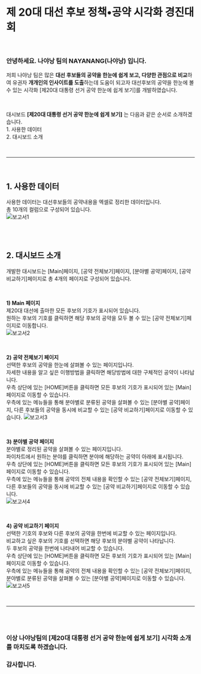 # 제 20대 대선 후보 정책•공약 시각화 경진대회
<br>

###  안녕하세요. 나야낭 팀의 NAYANANG(나야낭) 입니다.  

저희 나야낭 팀은 많은 **대선 후보들의 공약을 한눈에 쉽게 보고, 다양한 관점으로 비교**하여 유권자 **개개인의 인사이트를 도출**하는데 도움이 되고자 대선후보의 공약을 한눈에 볼 수 있는 시각화 [제20대 대통령 선거 공약 한눈에 쉽게 보기]를 개발하였습니다.  

<br>

대시보드 **[제20대 대통령 선거 공약 한눈에 쉽게 보기]** 는 다음과 같은 순서로 소개하겠습니다.    
        1. 사용한 데이터  
        2. 대시보드 소개

<br>

* * *

<br>

## 1. 사용한 데이터  
사용한 데이터는 대선후보들의 공약내용을 엑셀로 정리한 데이터입니다.  
총 10개의 컬럼으로 구성되어 있습니다.  
![보고서1](https://user-images.githubusercontent.com/59431387/163495889-5cb95f3a-a3b2-4762-bc3d-e0034eeef609.PNG)  
    
<br>
<br>
    
## 2. 대시보드 소개  
개발한 대시보드는 [Main]페이지, [공약 전체보기]페이지, [분야별 공약]페이지, [공약 비교하기]페이지로 총 4개의 페이지로 구성되어 있습니다.  

<br>  

**1) Main 페이지**  
제20대 대선에 출마한 모든 후보의 기호가 표시되어 있습니다.  
원하는 후보의 기호를 클릭하면 해당 후보의 공약을 모두 볼 수 있는 [공약 전체보기]페이지로 이동합니다.  
![보고서2](https://user-images.githubusercontent.com/59431387/163495921-162a9972-6e5b-4d47-a749-ee1449e3b1d6.PNG)  

<br>  
  
**2) 공약 전체보기 페이지**  
선택한 후보의 공약을 한눈에 살펴볼 수 있는 페이지입니다.  
자세한 내용을 알고 싶은 이행방법을 클릭하면 해당방법에 대한 구체적인 공약이 나타납니다.  
우측 상단에 있는 [HOME]버튼을 클릭하면 모든 후보의 기호가 표시되어 있는 [Main]페이지로 이동할 수 있습니다.  
우측에 있는 메뉴들을 통해 분야별로 분류된 공약을 살펴볼 수 있는 [분야별 공약]페이지, 다른 후보들의 공약을 동시에 비교할 수 있는 [공약 비교하기]페이지로 이동할 수 있습니다. ![보고서3](https://user-images.githubusercontent.com/59431387/163495946-52e86642-7835-4d8e-afb0-ee2ff00d007b.PNG)    


<br>  

**3) 분야별 공약 페이지**  
분야별로 정리된 공약을 살펴볼 수 있는 페이지입니다.  
파이차트에서 원하는 분야를 클릭하면 분야에 해당하는 공약이 아래에 표시됩니다.  
우측 상단에 있는 [HOME]버튼을 클릭하면 모든 후보의 기호가 표시되어 있는 [Main]페이지로 이동할 수 있습니다.  
우측에 있는 메뉴들을 통해 공약의 전체 내용을 확인할 수 있는 [공약 전체보기]페이지, 다른 후보들의 공약을 동시에 비교할 수 있는 [공약 비교하기]페이지로 이동할 수 있습니다.  
![보고서4](https://user-images.githubusercontent.com/59431387/163495963-104995f2-2871-4756-ad1c-d9c88c291c29.PNG)   

<br>  

**4) 공약 비교하기 페이지**  
선택한 기호의 후보와 다른 후보의 공약을 한번에 비교할 수 있는 페이지입니다.  
비교하고 싶은 후보의 기호를 선택하면 해당 후보의 분야별 공약이 나타납니다.   
두 후보의 공약을 한번에 나타내어 비교할 수 있습니다.  
우측 상단에 있는 [HOME]버튼을 클릭하면 모든 후보의 기호가 표시되어 있는 [Main]페이지로 이동할 수 있습니다.  
우측에 있는 메뉴들을 통해 공약의 전체 내용을 확인할 수 있는 [공약 전체보기]페이지, 분야별로 분류된 공약을 살펴볼 수 있는 [분야별 공약]페이지로 이동할 수 있습니다.  
![보고서5](https://user-images.githubusercontent.com/59431387/163495980-9b2877d5-94dd-45fd-aa1a-5b720d99d54d.PNG)   
  

<br>

* * *

<br>  
<br>

### 이상 나야낭팀의 [제20대 대통령 선거 공약 한눈에 쉽게 보기] 시각화 소개를 마치도록 하겠습니다.  
### 감사합니다.
